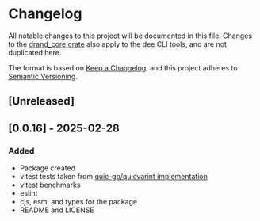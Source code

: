 # Changelog

All notable changes to this project will be documented in this file. Changes to the [drand_core crate](../drand_core/CHANGELOG.md) also apply to the dee CLI tools, and are not duplicated here.

The format is based on [Keep a Changelog](https://keepachangelog.com/en/1.0.0/), and this project adheres to [Semantic Versioning](https://semver.org/spec/v2.0.0.html).

## [Unreleased]

## [0.0.16] - 2025-02-28

### Added

- Package created
- vitest tests taken from [quic-go/quicvarint implementation](https://github.com/quic-go/quic-go/blob/09bb613c6679ba130e950214a178ded510741578/quicvarint/varint.go)
- vitest benchmarks
- eslint
- cjs, esm, and types for the package
- README and LICENSE
